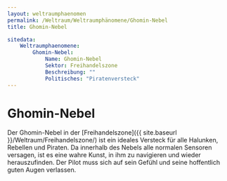 ```yaml
---
layout: weltraumphaenomen
permalink: /Weltraum/Weltraumphänomene/Ghomin-Nebel
title: Ghomin-Nebel

sitedata:
    Weltraumphaenomene:
        Ghomin-Nebel:
            Name: Ghomin-Nebel
            Sektor: Freihandelszone
            Beschreibung: ""
            Politisches: "Piratenversteck"
---
```


# Ghomin-Nebel

Der Ghomin-Nebel in der [Freihandelszone]({{ site.baseurl }}/Weltraum/Freihandelszone/) ist ein ideales Versteck für alle Halunken, Rebellen und Piraten. Da innerhalb des Nebels alle normalen Sensoren versagen, ist es eine wahre Kunst, in ihm zu navigieren und wieder herauszufinden. Der Pilot muss sich auf sein Gefühl und seine hoffentlich guten Augen verlassen.
